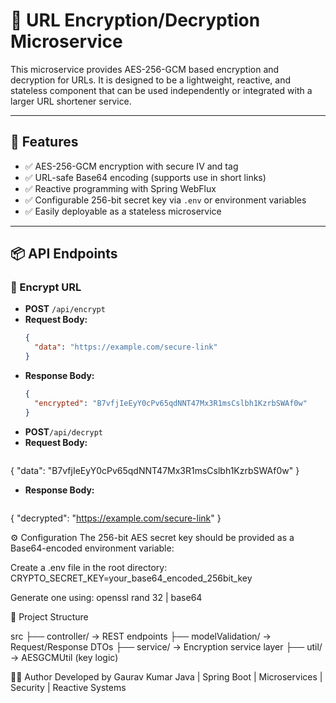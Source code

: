 # 🔐 URL Encryption/Decryption Microservice

This microservice provides AES-256-GCM based encryption and decryption for URLs. It is designed to be a lightweight, reactive, and stateless component that can be used independently or integrated with a larger URL shortener service.

---

## 🚀 Features

- ✅ AES-256-GCM encryption with secure IV and tag
- ✅ URL-safe Base64 encoding (supports use in short links)
- ✅ Reactive programming with Spring WebFlux
- ✅ Configurable 256-bit secret key via `.env` or environment variables
- ✅ Easily deployable as a stateless microservice

---

## 📦 API Endpoints

### 🔐 Encrypt URL

- **POST** `/api/encrypt`
- **Request Body:**
  ```json
  {
    "data": "https://example.com/secure-link"
  }

- **Response Body:**
  ```json
  {
    "encrypted": "B7vfjIeEyY0cPv65qdNNT47Mx3R1msCslbh1KzrbSWAf0w"
  }


- **POST**`/api/decrypt`
- **Request Body:**
  ```json
{
  "data": "B7vfjIeEyY0cPv65qdNNT47Mx3R1msCslbh1KzrbSWAf0w"
}

- **Response Body:**
  ```json
{
  "decrypted": "https://example.com/secure-link"
}


⚙️ Configuration
The 256-bit AES secret key should be provided as a Base64-encoded environment variable:

Create a .env file in the root directory:
CRYPTO_SECRET_KEY=your_base64_encoded_256bit_key

Generate one using:
openssl rand 32 | base64

📁 Project Structure

src
├── controller/       → REST endpoints
├── modelValidation/  → Request/Response DTOs
├── service/          → Encryption service layer
├── util/             → AESGCMUtil (key logic)



👨‍💻 Author
Developed by Gaurav Kumar
Java | Spring Boot | Microservices | Security | Reactive Systems
